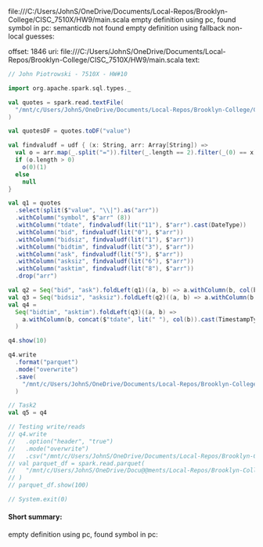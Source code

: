 file:///C:/Users/JohnS/OneDrive/Documents/Local-Repos/Brooklyn-College/CISC_7510X/HW9/main.scala
empty definition using pc, found symbol in pc: 
semanticdb not found
empty definition using fallback
non-local guesses:

offset: 1846
uri: file:///C:/Users/JohnS/OneDrive/Documents/Local-Repos/Brooklyn-College/CISC_7510X/HW9/main.scala
text:
```scala
// John Piotrowski - 7510X - HW#10

import org.apache.spark.sql.types._

val quotes = spark.read.textFile(
  "/mnt/c/Users/JohnS/OneDrive/Documents/Local-Repos/Brooklyn-College/CISC_7510X/HW9/quotes_UsConsolidated_UsListing_AU-Bz_2017-12-11_181000-182000.txt.gz"
)

val quotesDF = quotes.toDF("value")

val findvaludf = udf { (x: String, arr: Array[String]) =>
  val o = arr.map(_.split("=")).filter(_.length == 2).filter(_(0) == x);
  if (o.length > 0)
    o(0)(1)
  else
    null
}

val q1 = quotes
  .select(split($"value", "\\|").as("arr"))
  .withColumn("symbol", $"arr" (8))
  .withColumn("tdate", findvaludf(lit("11"), $"arr").cast(DateType))
  .withColumn("bid", findvaludf(lit("0"), $"arr"))
  .withColumn("bidsiz", findvaludf(lit("1"), $"arr"))
  .withColumn("bidtim", findvaludf(lit("3"), $"arr"))
  .withColumn("ask", findvaludf(lit("5"), $"arr"))
  .withColumn("asksiz", findvaludf(lit("6"), $"arr"))
  .withColumn("asktim", findvaludf(lit("8"), $"arr"))
  .drop("arr")

val q2 = Seq("bid", "ask").foldLeft(q1)((a, b) => a.withColumn(b, col(b).cast(DoubleType)))
val q3 = Seq("bidsiz", "asksiz").foldLeft(q2)((a, b) => a.withColumn(b, col(b).cast(IntegerType)))
val q4 =
  Seq("bidtim", "asktim").foldLeft(q3)((a, b) =>
    a.withColumn(b, concat($"tdate", lit(" "), col(b)).cast(TimestampType))
  )

q4.show(10)

q4.write
  .format("parquet")
  .mode("overwrite")
  .save(
    "/mnt/c/Users/JohnS/OneDrive/Documents/Local-Repos/Brooklyn-College/CISC_7510X/HW9/output_parquet"
  )

// Task2
val q5 = q4

// Testing write/reads
// q4.write
//   .option("header", "true")
//   .mode("overwrite")
//   .csv("/mnt/c/Users/JohnS/OneDrive/Documents/Local-Repos/Brooklyn-College/CISC_7510X/HW9/output_csv")
// val parquet_df = spark.read.parquet(
//   "/mnt/c/Users/JohnS/OneDrive/Docu@@ments/Local-Repos/Brooklyn-College/CISC_7510X/HW9/output_parquet"
// )
// parquet_df.show(100)

// System.exit(0)

```


#### Short summary: 

empty definition using pc, found symbol in pc: 